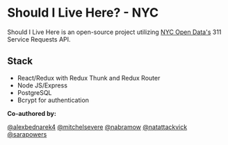 # Should I Live Here? - NYC

Should I Live Here is an open-source project utilizing [NYC Open Data's](https://data.cityofnewyork.us/) 311 Service Requests API.

## Stack
- React/Redux with Redux Thunk and Redux Router
- Node JS/Express
- PostgreSQL
- Bcrypt for authentication

**Co-authored by:**

[@alexbednarek4](https://github.com/orgs/Venezuelan-Poodle-Moth/people/alexbednarek4)
[@mitchelsevere](https://github.com/orgs/Venezuelan-Poodle-Moth/people/mitchelsevere)
[@nabramow](https://github.com/orgs/Venezuelan-Poodle-Moth/people/nabramow)
[@natattackvick](https://github.com/orgs/Venezuelan-Poodle-Moth/people/natattackvick)
[@sarapowers](https://github.com/orgs/Venezuelan-Poodle-Moth/people/sarapowers)
